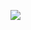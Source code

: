 
<p>
<image src = "https://github.com/hammad5647/BankBalanceApp/assets/154864756/6442d674-7b20-4042-9df2-113b8f9f7163"</src>

  
</p>
